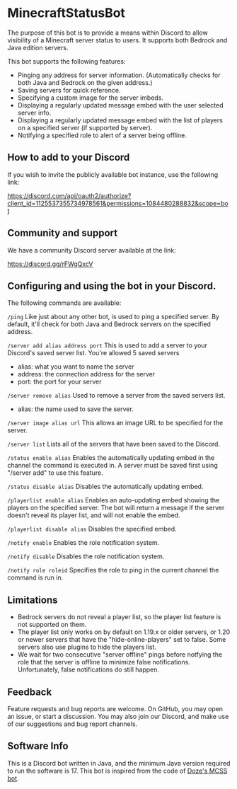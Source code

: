 # MinecraftStatusBot

The purpose of this bot is to provide a means within Discord to allow visibility of a Minecraft server status to users. It supports both Bedrock and Java edition servers.

This bot supports the following features:
- Pinging any address for server information. (Automatically checks for both Java and Bedrock on the given address.)
- Saving servers for quick reference.
- Specifying a custom image for the server imbeds.
- Displaying a regularly updated message embed with the user selected server info.
- Displaying a regularly updated message embed with the list of players on a specified server (if supported by server).
- Notifying a specified role to alert of a server being offline.

## How to add to your Discord
If you wish to invite the publicly available bot instance, use the following link:

https://discord.com/api/oauth2/authorize?client_id=1125537355734978561&permissions=1084480288832&scope=bot

## Community and support
We have a community Discord server available at the link:

https://discord.gg/rFWgQxcV

## Configuring and using the bot in your Discord.
The following commands are available:

`/ping`
Like just about any other bot, is used to ping a specified server. By default, it'll check for both Java and Bedrock servers on the specified address.

`/server add alias address port`
This is used to add a server to your Discord's saved server list. You're allowed 5 saved servers
- alias: what you want to name the server
- address: the connection address for the server
- port: the port for your server


`/server remove alias`
Used to remove a server from the saved servers list.
- alias: the name used to save the server.

`/server image alias url`
This allows an image URL to be specified for the server.

`/server list`
Lists all of the servers that have been saved to the Discord.

`/status enable alias`
Enables the automatically updating embed in the channel the command is executed in. A server must be saved first using "/server add" to use this feature.

`/status disable alias`
Disables the automatically updating embed.

`/playerlist enable alias`
Enables an auto-updating embed showing the players on the specified server. The bot will return a message if the server doesn't reveal its player list, and will not enable the embed.

`/playerlist disable alias`
Disables the specified embed.

`/notify enable`
Enables the role notification system.

`/notify disable`
Disables the role notification system.

`/notify role roleid`
Specifies the role to ping in the current channel the command is run in.

## Limitations
- Bedrock servers do not reveal a player list, so the player list feature is not supported on them.
- The player list only works on by default on 1.19.x or older servers, or 1.20 or newer servers that have the "hide-online-players" set to false. Some servers also use plugins to hide the players list.
- We wait for two consecutive "server offline" pings before notfying the role that the server is offline to minimize false notifications. Unfortunately, false notifications do still happen.

## Feedback
Feature requests and bug reports are welcome. On GitHub, you may open an issue, or start a discussion. You may also join our Discord, and make use of our suggestions and bug report channels.

## Software Info
This is a Discord bot written in Java, and the minimum Java version required to run the software is 17. This bot is inspired from the code of [Doze's MCSS bot](https://github.com/Doze42/MCSS).

